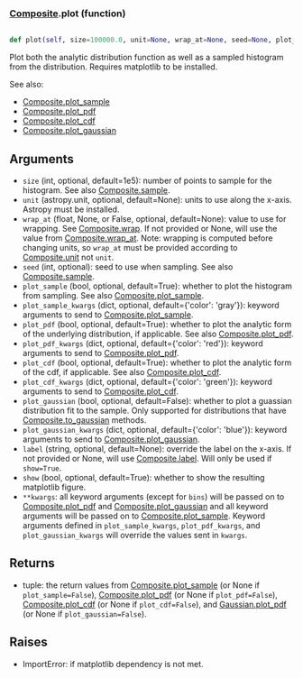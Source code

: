 ### [Composite](Composite.md).plot (function)


```py

def plot(self, size=100000.0, unit=None, wrap_at=None, seed=None, plot_sample=True, plot_sample_kwargs={'color': 'gray'}, plot_pdf=True, plot_pdf_kwargs={'color': 'red'}, plot_cdf=False, plot_cdf_kwargs={'color': 'green'}, plot_gaussian=False, plot_gaussian_kwargs={'color': 'blue'}, label=None, show=False, **kwargs)

```



Plot both the analytic distribution function as well as a sampled
histogram from the distribution.  Requires matplotlib to be installed.

See also:

* [Composite.plot_sample](Composite.plot_sample.md)
* [Composite.plot_pdf](Composite.plot_pdf.md)
* [Composite.plot_cdf](Composite.plot_cdf.md)
* [Composite.plot_gaussian](Composite.plot_gaussian.md)

Arguments
-----------
* `size` (int, optional, default=1e5): number of points to sample for
    the histogram.  See also [Composite.sample](Composite.sample.md).
* `unit` (astropy.unit, optional, default=None): units to use along
    the x-axis.  Astropy must be installed.
* `wrap_at` (float, None, or False, optional, default=None): value to
    use for wrapping.  See [Composite.wrap](Composite.wrap.md).  If not provided or None,
    will use the value from [Composite.wrap_at](Composite.wrap_at.md).  Note: wrapping is
    computed before changing units, so `wrap_at` must be provided
    according to [Composite.unit](Composite.unit.md) not `unit`.
* `seed` (int, optional): seed to use when sampling.  See also
    [Composite.sample](Composite.sample.md).
* `plot_sample` (bool, optional, default=True): whether to plot the
    histogram from sampling.  See also [Composite.plot_sample](Composite.plot_sample.md).
* `plot_sample_kwargs` (dict, optional, default={'color': 'gray'}):
    keyword arguments to send to [Composite.plot_sample](Composite.plot_sample.md).
* `plot_pdf` (bool, optional, default=True): whether to plot the
    analytic form of the underlying distribution, if applicable.
    See also [Composite.plot_pdf](Composite.plot_pdf.md).
* `plot_pdf_kwargs` (dict, optional, default={'color': 'red'}):
    keyword arguments to send to [Composite.plot_pdf](Composite.plot_pdf.md).
* `plot_cdf` (bool, optional, default=True): whether to plot the
    analytic form of the cdf, if applicable.
    See also [Composite.plot_cdf](Composite.plot_cdf.md).
* `plot_cdf_kwargs` (dict, optional, default={'color': 'green'}):
    keyword arguments to send to [Composite.plot_cdf](Composite.plot_cdf.md).
* `plot_gaussian` (bool, optional, default=False): whether to plot
    a guassian distribution fit to the sample.  Only supported for
    distributions that have [Composite.to_gaussian](Composite.to_gaussian.md) methods.
* `plot_gaussian_kwargs` (dict, optional, default={'color': 'blue'}):
    keyword arguments to send to [Composite.plot_gaussian](Composite.plot_gaussian.md).
* `label` (string, optional, default=None): override the label on the
    x-axis.  If not provided or None, will use [Composite.label](Composite.label.md).  Will
    only be used if `show=True`.
* `show` (bool, optional, default=True): whether to show the resulting
    matplotlib figure.
* `**kwargs`: all keyword arguments (except for `bins`) will be passed
    on to [Composite.plot_pdf](Composite.plot_pdf.md) and [Composite.plot_gaussian](Composite.plot_gaussian.md) and all
    keyword arguments will be passed on to [Composite.plot_sample](Composite.plot_sample.md).
    Keyword arguments defined in `plot_sample_kwargs`,
    `plot_pdf_kwargs`, and `plot_gaussian_kwargs`
    will override the values sent in `kwargs`.

Returns
--------
* tuple: the return values from [Composite.plot_sample](Composite.plot_sample.md) (or None if
    `plot_sample=False`), [Composite.plot_pdf](Composite.plot_pdf.md) (or None if `plot_pdf=False`),
    [Composite.plot_cdf](Composite.plot_cdf.md) (or None if `plot_cdf=False`),
    and [Gaussian.plot_pdf](Gaussian.plot_pdf.md) (or None if `plot_gaussian=False`).

Raises
--------
* ImportError: if matplotlib dependency is not met.

